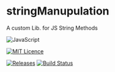 # stringManupulation
A custom Lib. for JS String Methods

![JavaScript](https://img.shields.io/badge/javascript-%23323330.svg?style=for-the-badge&logo=javascript&logoColor=%23F7DF1E)

[![MIT Licence](https://img.shields.io/github/license/sahilchandna60/StringManipulation?style=plastic
)](https://github.com/sahilchandna60/StringManipulation/blob/main/LICENSE)

[![Releases](https://img.shields.io/github/v/release/sahilchandna60/StringManipulation)](https://github.com/sahilchandna60/StringManipulation/tree/main)
[![Build Status](https://badgen.net/badge/Build/V1.0/green?icon=github)](https://github.com/sahilchandna60/StringManipulation/releases/tag/V1.0)

